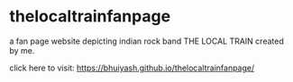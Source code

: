 # thelocaltrainfanpage
a fan page website depicting indian rock band THE LOCAL TRAIN created by me.

click here to visit: https://bhuiyash.github.io/thelocaltrainfanpage/
